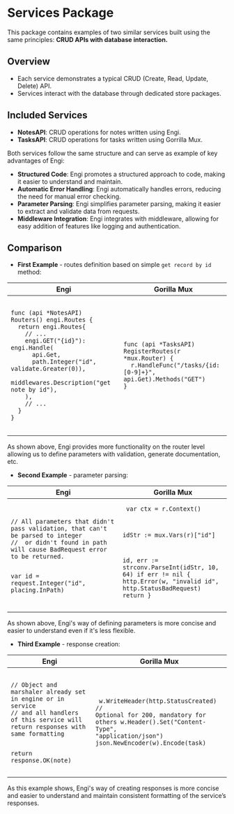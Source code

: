 # Services Package

This package contains examples of two similar services built using the same principles:
**CRUD APIs with database interaction.**

## Overview

- Each service demonstrates a typical CRUD (Create, Read, Update, Delete) API.
- Services interact with the database through dedicated store packages.

## Included Services

- **NotesAPI**: CRUD operations for notes written using Engi.
- **TasksAPI**: CRUD operations for tasks written using Gorrilla Mux. 

Both services follow the same structure and can serve as example of key advantages of Engi:
- **Structured Code**: Engi promotes a structured approach to code, making it easier to understand and maintain.
- **Automatic Error Handling**: Engi automatically handles errors, reducing the need for manual error checking.
- **Parameter Parsing**: Engi simplifies parameter parsing, making it easier to extract and validate data from requests.
- **Middleware Integration**: Engi integrates with middleware, allowing for easy addition of features like logging and authentication.

## Comparison
- **First Example** - routes definition based on simple `get record by id ` method:

<table>
  <thead>
    <tr>
      <th>Engi</th>
      <th>Gorilla Mux</th>
    </tr>
  </thead>
  <tbody>
    <tr>
      <td>
        <pre><code class="language-go">
func (api *NotesAPI) Routers() engi.Routes {
  return engi.Routes{
    // ...
    engi.GET("{id}"): engi.Handle(
      api.Get,
      path.Integer("id", validate.Greater(0)),
      middlewares.Description("get note by id"),
    ),
    // ...
  }
}
        </code></pre>
      </td>
      <td>
        <pre><code class="language-go">
func (api *TasksAPI) RegisterRoutes(r *mux.Router) {
  r.HandleFunc("/tasks/{id:[0-9]+}", api.Get).Methods("GET")
}
        </code></pre>
      </td>
    </tr>
  </tbody>
</table>

As shown above, Engi provides more functionality on the router level allowing us to define parameters with validation, generate documentation, etc.

- **Second Example** - parameter parsing:

<table>
  <thead>
    <tr>
      <th>Engi</th>
      <th>Gorilla Mux</th>
    </tr>
  </thead>
  <tbody>
    <tr>
      <td>
        <pre><code class="language-go">
// All parameters that didn't pass validation, that can't be parsed to integer 
//	or didn't found in path will cause BadRequest error to be returned.

var id = request.Integer("id", placing.InPath)
        </code></pre>
      </td>
      <td>
        <pre><code class="language-go">
var ctx = r.Context()

idStr := mux.Vars(r)["id"]

id, err := strconv.ParseInt(idStr, 10, 64)
if err != nil {
  http.Error(w, "invalid id", http.StatusBadRequest)
  return
}
        </code></pre>
      </td>
    </tr>
  </tbody>
</table>

As shown above, Engi's way of defining parameters is more concise and easier to understand even if it's less flexible.

- **Third Example** - response creation:

<table>
  <thead>
    <tr>
      <th>Engi</th>
      <th>Gorilla Mux</th>
    </tr>
  </thead>
  <tbody>
    <tr>
      <td>
        <pre><code class="language-go">
// Object and marshaler already set in engine or in service 
// and all handlers of this service will return responses with same formatting

return response.OK(note)
        </code></pre>
      </td>
      <td>
        <pre><code class="language-go">
w.WriteHeader(http.StatusCreated) // Optional for 200, mandatory for others
w.Header().Set("Content-Type", "application/json")
json.NewEncoder(w).Encode(task)
        </code></pre>
      </td>
    </tr>
  </tbody>
</table>

As this example shows, Engi's way of creating responses is more concise and easier to understand and maintain consistent formatting of the service’s responses. 

